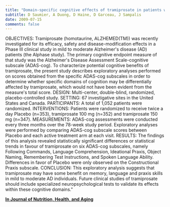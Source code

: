 ```yaml
---
title: "Domain-specific cognitive effects of tramiprosate in patients with mild to moderate Alzheimer's disease: ADAS-cog subscale results from the Alphase Study"
subtitle: D Saumier, A Duong, D Haine, D Garceau, J Sampalis
date: 2009-07-15
comments: false
---
```


OBJECTIVES: Tramiprosate (homotaurine, ALZHEMED(TM)) was recently investigated for its efficacy, safety and disease-modification effects in a Phase III clinical study in mild to moderate Alzheimer's disease (AD) patients (the Alphase study). The primary cognitive endpoint measure of that study was the Alzheimer's Disease Assessment Scale-cognitive subscale (ADAS-cog). To characterize potential cognitive benefits of tramiprosate, the present study describes exploratory analyses performed on scores obtained from the specific ADAS-cog subscales in order to determine whether specific domains of cognition may be differentially affected by tramiprosate, which would not have been evident from the measure's total score. DESIGN: Multi-center, double-blind, randomized, placebo-controlled study. SETTING: 67 investigative sites in the United States and Canada. PARTICIPANTS: A total of 1,052 patients were randomized. INTERVENTIONS: Patients were randomized to receive twice a day Placebo (n=353), tramiprosate 100 mg (n=352) and tramiprosate 150 mg (n=347). MEASUREMENTS: ADAS-cog assessments were conducted every three months over the 78-week study period. Exploratory analyses were performed by comparing ADAS-cog subscale scores between Placebo and each active treatment arm at each visit. RESULTS: The findings of this analysis revealed statistically significant differences or statistical trends in favour of tramiprosate on six ADAS-cog subscales, namely Following Commands, Language Comprehension, Ideational Praxis, Object Naming, Remembering Test Instructions, and Spoken Language Ability. Differences in favor of Placebo were only observed on the Constructional Praxis subscale. CONCLUSION: This exploratory analysis suggests that tramiprosate may have some benefit on memory, language and praxis skills in mild to moderate AD individuals. Future clinical studies of tramiprosate should include specialized neuropsychological tests to validate its effects within these cognitive domains."


[**In Journal of Nutrition, Health, and Aging**](http://www.ncbi.nlm.nih.gov/pubmed/19812871)

